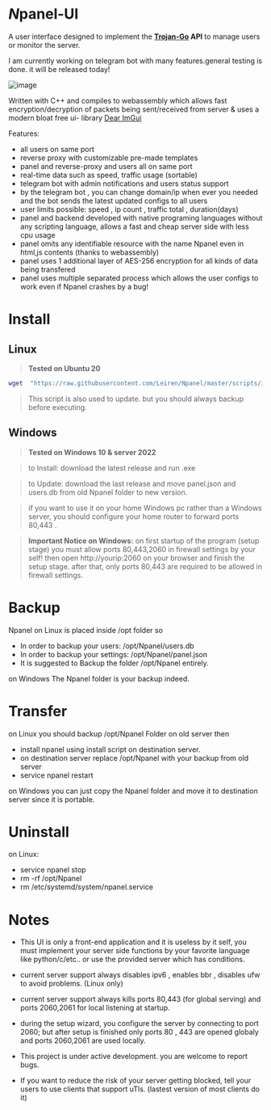 # *N*panel-UI

A user interface designed to implement the **[Trojan-Go](https://github.com/p4gefau1t/trojan-go) API** to manage users or monitor the server.

I am currently working on telegram bot with many features.general testing is done. it will be released today!

![image](https://user-images.githubusercontent.com/123581768/221713162-05470cbf-f118-44f5-ac91-af825c42a229.png)

Written with C++ and compiles to webassembly which allows fast encryption/decryption of packets being 
sent/received from server &  uses a  modern bloat free ui-  library [Dear ImGui](https://github.com/ocornut/imgui)

Features:
- all users on same port
- reverse proxy with customizable pre-made templates
- panel and reverse-proxy and users all on same port
- real-time data such as speed, traffic usage (sortable)
- telegram bot with admin notifications and users status support
- by the telegram bot , you can change domain/ip when ever you needed and the bot sends the latest updated configs
  to all users
- user limits possible: speed , ip count , traffic total , duration(days)
- panel and backend developed with native programing languages without any scripting language, allows a fast and cheap server side with less cpu usage
- panel omits any identifiable resource with the name Npanel even in html,js contents (thanks to webassembly)
- panel uses 1 additional layer of AES-256 encryption for all kinds of data being transfered
- panel uses multiple separated process which allows the user configs to work even if Npanel crashes by a bug!

# Install
## Linux
>**Tested on Ubuntu 20**


```sh
wget  "https://raw.githubusercontent.com/Leiren/Npanel/master/scripts/install.sh" -O install.sh && chmod +x install.sh && bash install.sh
```

>This script is also used to update. but you should always backup before executing.

## Windows

>**Tested on Windows 10 & server 2022**

>to Install: download the latest release and run .exe

>to Update: download the last release and move panel.json and users.db from old Npanel folder to new version.

>if you want to use it on your home Windows pc rather than a Windows server, you should configure your home router to forward ports 80,443 .

>**Important Notice on Windows:**
on first startup of the program (setup stage) you must allow ports 80,443,2060 in firewall settings by your self!
then open http://yourip:2060 on your browser and finish the setup stage.
after that, only ports 80,443 are required to be allowed in firewall settings.





#	Backup
 Npanel on Linux is placed inside /opt folder so
 - In order to backup your users: /opt/Npanel/users.db
 - In order to backup your settings: /opt/Npanel/panel.json
 - It is suggested to Backup the folder /opt/Npanel entirely.
 
 on Windows The Npanel folder is your backup indeed.
 # Transfer
on Linux you should backup /opt/Npanel Folder on old server then
- install npanel using install script on destination server.
- on destination server replace /opt/Npanel with your backup from old server
- service npanel restart

on Windows you can just copy the Npanel folder and move it to destination server since it is portable.


# Uninstall
on Linux:
- service npanel stop
- rm -rf /opt/Npanel
- rm /etc/systemd/system/npanel.service
# Notes
 - This UI is only a front-end application and it is useless by it self, you must implement your server side functions by your favorite language like python/c/etc.. or use the provided server which has conditions.
 
 - current server support always disables ipv6 , enables bbr , disables ufw to avoid problems. (Linux only)
 
-  current server support  always kills ports 80,443 (for global serving) and ports 2060,2061 for local listening at startup. 
- during the setup wizard, you configure the server by connecting to port 2060; but after setup is finished only ports 80 , 443 are opened globaly and ports 2060,2061 are used locally.
 - This project is under active development. you are welcome to report bugs.
 
-  If you want to reduce the risk of your server getting blocked, tell your users to use clients that support uTls. (lastest version of most clients do it)
